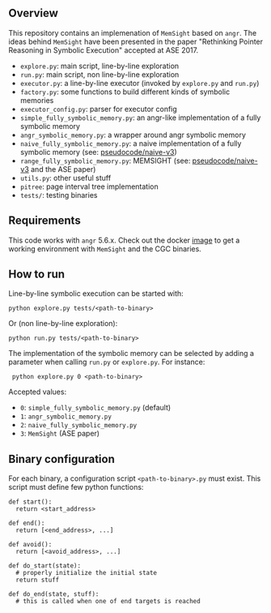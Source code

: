 ## Overview

This repository contains an implemenation of `MemSight` based on `angr`. The ideas behind `MemSight` have been presented in the paper "Rethinking Pointer Reasoning in Symbolic Execution" accepted at ASE 2017.

- `explore.py`: main script, line-by-line exploration
- `run.py`: main script, non line-by-line exploration
- `executor.py`: a line-by-line executor (invoked by `explore.py` and `run.py`)
- `factory.py`: some functions to build different kinds of symbolic memories
- `executor_config.py`: parser for executor config
- `simple_fully_symbolic_memory.py`: an angr-like implementation of a fully symbolic memory
- `angr_symbolic_memory.py`: a wrapper around angr symbolic memory
- `naive_fully_symbolic_memory.py`: a naive implementation of a fully symbolic memory (see: [pseudocode/naive-v3](pseudocode/naive-v3/main.pdf))
- `range_fully_symbolic_memory.py`: MEMSIGHT (see: [pseudocode/naive-v3](pseudocode/naive-v4/main.pdf) and the ASE paper)
- `utils.py`: other useful stuff
- `pitree`: page interval tree implementation
- `tests/`: testing binaries

## Requirements

This code works with `angr` 5.6.x. Check out the docker [image](https://hub.docker.com/r/ercoppa/angr-fsm-0.1/) to get a working environment with `MemSight` and the CGC binaries.

## How to run
Line-by-line symbolic execution can be started with:

    python explore.py tests/<path-to-binary>
    
Or (non line-by-line exploration):

    python run.py tests/<path-to-binary>

The implementation of the symbolic memory can be selected by adding a parameter when calling `run.py` or `explore.py`. For instance:

     python explore.py 0 <path-to-binary>

Accepted values:
- `0`: `simple_fully_symbolic_memory.py` (default)
- `1`: `angr_symbolic_memory.py`
- `2`: `naive_fully_symbolic_memory.py`
- `3`:  `MemSight` (ASE paper)
    
## Binary configuration
For each binary, a configuration script `<path-to-binary>.py` must exist. This script must define few python functions:

    def start():
      return <start_address>

    def end():
      return [<end_address>, ...]

    def avoid():
      return [<avoid_address>, ...]

    def do_start(state):
      # properly initialize the initial state
      return stuff

    def do_end(state, stuff):
      # this is called when one of end targets is reached
